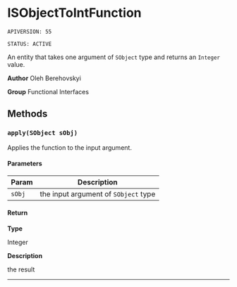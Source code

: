 # ISObjectToIntFunction

`APIVERSION: 55`

`STATUS: ACTIVE`

An entity that takes one argument of `SObject` type and returns an `Integer` value.


**Author** Oleh Berehovskyi


**Group** Functional Interfaces

## Methods
### `apply(SObject sObj)`

Applies the function to the input argument.

#### Parameters
|Param|Description|
|---|---|
|`sObj`|the input argument of `SObject` type|

#### Return

**Type**

Integer

**Description**

the result

---
